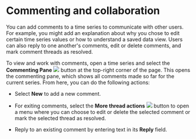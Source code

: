 ﻿# Commenting and collaboration

You can add comments to a time series to communicate with other users. For example, you might add an explanation about why you chose to edit certain time series values or how to understand a saved data view. Users can also reply to one another's comments, edit or delete comments, and mark comment threads as resolved.

To view and work with comments, open a time series and select the **Commenting Pane** ![](media/image13.png) button at the top-right corner of the page. This opens the commenting pane, which shows all comments made so far for the current series. From here, you can do the following actions:

-   Select **New** to add a new comment.

-   For exiting comments, select the **More thread actions** ![](media/image14.png) button to open a menu where you can choose to edit or delete the selected comment or mark the selected thread as resolved.

-   Reply to an existing comment by entering text in its **Reply** field.

